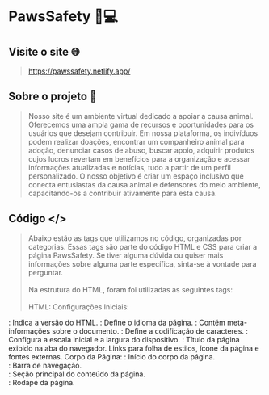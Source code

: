 # PawsSafety 🐾💻
## Visite o site 🌐
> https://pawssafety.netlify.app/

## Sobre o projeto 📜
> Nosso site é um ambiente virtual dedicado a apoiar a causa animal. Oferecemos uma ampla gama de recursos e oportunidades para os usuários que desejam contribuir. Em nossa plataforma, os indivíduos podem realizar doações, encontrar um companheiro animal para adoção, denunciar casos de abuso, buscar apoio, adquirir produtos cujos lucros revertam em benefícios para a organização e acessar informações atualizadas e notícias, tudo a partir de um perfil personalizado. O nosso objetivo é criar um espaço inclusivo que conecta entusiastas da causa animal e defensores do meio ambiente, capacitando-os a contribuir ativamente para esta causa.

## Código </>
> Abaixo estão as tags que utilizamos no código, organizadas por categorias. Essas tags são parte do código HTML e CSS para criar a página PawsSafety. Se tiver alguma dúvida ou quiser mais informações sobre alguma parte específica, sinta-se à vontade para perguntar.<br /><br />
> Na estrutura do HTML, foram foi utilizadas as seguintes tags:<br /><br />
>HTML:
Configurações Iniciais:

<!DOCTYPE html>: Indica a versão do HTML.
<html lang="pt-BR">: Define o idioma da página.
<head>: Contém meta-informações sobre o documento.
<meta charset="UTF-8">: Define a codificação de caracteres.
<meta name="viewpoint" content="width=device=width, inicial-scale-1,0">: Configura a escala inicial e a largura do dispositivo.
<title>PawsSafety</title>: Título da página exibido na aba do navegador.
Links para folha de estilos, ícone da página e fontes externas.
Corpo da Página:

<body>: Início do corpo da página.
<section class="menu">: Barra de navegação.
<section class="corpoh">: Seção principal do conteúdo da página.
<section class="rodape">: Rodapé da página.
<script>: Script JavaScript para tornar o menu fixo ao rolar.
CSS:
Configurações de Cores:

:root: Define variáveis para as cores utilizadas no site.
Estilos Gerais:

body: Estilos gerais aplicados ao corpo da página.
.menu: Estilos para a barra de navegação.
.menu-fixo: Estilos adicionais para o menu fixo.
Estilos específicos para links, logotipo, ícone de usuário, etc.
Estilos para as Seções:

Estilos específicos para diferentes seções do site (corpo, corpoh, corpocont, corposobre).
Utilização de bordas arredondadas e margens.
Estilos para Textos e Botões:

Definições de fontes, sombras, cores, etc.
Estilos específicos para os botões "Saiba Mais", "Quero Ajudar", etc.
Estilos para o Rodapé:

Estilos aplicados ao rodapé, como cor de fundo e texto.
Estilos para Imagens e Posicionamento:

Estilos aplicados às imagens, como bordas arredondadas e posicionamento absoluto.
Estilos para Responsividade:

Algumas configurações para tornar a página responsiva.
Comentários Adicionais:
JavaScript para Menu Fixo:
Explicação do script JavaScript que torna o menu fixo ao rolar a página.
Lembre-se de que os comentários podem ser ajustados conforme necessário e conforme novos elementos ou estilos são adicionados ao seu código.

